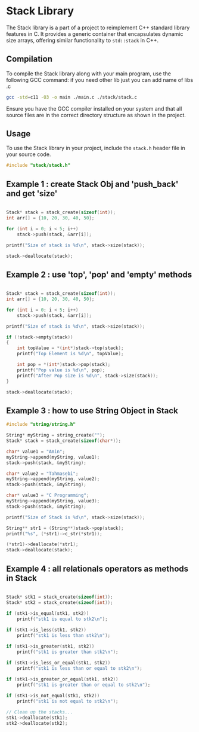 # Stack Library

The Stack library is a part of a project to reimplement C++ standard library features in C. It provides a generic container that encapsulates dynamic size arrays, offering similar functionality to `std::stack` in C++.

## Compilation

To compile the Stack library along with your main program, use the following GCC command:
if you need other lib just you can add name of libs .c 

```bash
gcc -std=c11 -O3 -o main ./main.c ./stack/stack.c
```

Ensure you have the GCC compiler installed on your system and that all source files are in the correct directory structure as shown in the project.

## Usage

To use the Stack library in your project, include the `stack.h` header file in your source code.

```c
#include "stack/stack.h"
```


## Example 1 : create Stack Obj and 'push_back' and get 'size'

```c

Stack* stack = stack_create(sizeof(int));
int arr[] = {10, 20, 30, 40, 50};

for (int i = 0; i < 5; i++)
    stack->push(stack, &arr[i]);

printf("Size of stack is %d\n", stack->size(stack));

stack->deallocate(stack);

```


## Example 2 : use 'top', 'pop' and 'empty' methods 

```c

Stack* stack = stack_create(sizeof(int));
int arr[] = {10, 20, 30, 40, 50};

for (int i = 0; i < 5; i++)
    stack->push(stack, &arr[i]);

printf("Size of stack is %d\n", stack->size(stack));

if (!stack->empty(stack))
{
    int topValue = *(int*)stack->top(stack);
    printf("Top Element is %d\n", topValue);

    int pop = *(int*)stack->pop(stack);
    printf("Pop value is %d\n", pop);
    printf("After Pop size is %d\n", stack->size(stack));
}

stack->deallocate(stack);

```

## Example 3 : how to use String Object in Stack 

```c
#include "string/string.h"

String* myString = string_create("");
Stack* stack = stack_create(sizeof(char*));

char* value1 = "Amin";
myString->append(myString, value1);
stack->push(stack, &myString);

char* value2 = "Tahmasebi";
myString->append(myString, value2);
stack->push(stack, &myString);

char* value3 = "C Programming";
myString->append(myString, value3);
stack->push(stack, &myString);

printf("Size of Stack is %d\n", stack->size(stack));

String** str1 = (String**)stack->pop(stack);
printf("%s", (*str1)->c_str(*str1));

(*str1)->deallocate(*str1);
stack->deallocate(stack);

```

## Example 4 : all relationals operators as methods in Stack 

```c

Stack* stk1 = stack_create(sizeof(int));
Stack* stk2 = stack_create(sizeof(int));

if (stk1->is_equal(stk1, stk2))
    printf("stk1 is equal to stk2\n");
    
if (stk1->is_less(stk1, stk2)) 
    printf("stk1 is less than stk2\n");

if (stk1->is_greater(stk1, stk2)) 
    printf("stk1 is greater than stk2\n");

if (stk1->is_less_or_equal(stk1, stk2)) 
    printf("stk1 is less than or equal to stk2\n");
    
if (stk1->is_greater_or_equal(stk1, stk2)) 
    printf("stk1 is greater than or equal to stk2\n");

if (stk1->is_not_equal(stk1, stk2)) 
    printf("stk1 is not equal to stk2\n");

// Clean up the stacks...
stk1->deallocate(stk1);
stk2->deallocate(stk2);

```
